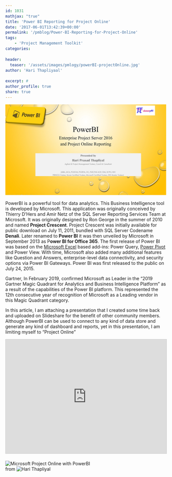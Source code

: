 ```yaml
---
id: 1031   
mathjax: "true"
title: 'Power BI Reporting for Project Online'
date: '2017-06-01T13:42:39+00:00'
permalink: '/pmblog/Power-BI-Reporting-for-Project-Online'
tags: 
    - 'Project Management Toolkit'
categories:
 
header:
  teaser: '/assets/images/pmlogy/powerBI-projectOnline.jpg'
author: 'Hari Thapliyaal'

excerpt: #
author_profile: true
share: true
---
```

![](/assets/images/pmlogy/powerBI-projectOnline.jpg)   

PowerBI is a powerful tool for data analytics. This Business Intelligence tool is developed by Microsoft. This application was originally conceived by Thierry D’Hers and Amir Netz of the SQL Server Reporting Services Team at Microsoft. It was originally designed by Ron George in the summer of 2010 and named **Project Crescent**. Project Crescent was initially available for public download on July 11, 2011, bundled with SQL Server Codename **Denali**. Later renamed to **Power BI** it was then unveiled by Microsoft in September 2013 as P**ower BI for Office 365**. The first release of Power BI was based on the [Microsoft Excel](https://en.wikipedia.org/wiki/Microsoft_Excel) based add-ins: Power Query, [Power Pivot](https://en.wikipedia.org/wiki/Power_Pivot) and Power View. With time, Microsoft also added many additional features like Question and Answers, enterprise-level data connectivity, and security options via Power BI Gateways. Power BI was first released to the public on July 24, 2015.

Gartner, In February 2019, confirmed Microsoft as Leader in the “2019 Gartner Magic Quadrant for Analytics and Business Intelligence Platform” as a result of the capabilities of the Power BI platform. This represented the 12th consecutive year of recognition of Microsoft as a Leading vendor in this Magic Quadrant category.

In this article, I am attaching a presentation that I created some time back and uploaded on Slideshare for the benefit of other community members. Although PowerBI can be used to connect to any kind of data store and generate any kind of dashboard and reports, yet in this presentation, I am limiting myself to “Project Online”

<iframe allowfullscreen="" frameborder="0" height="356" loading="lazy" marginheight="0" marginwidth="0" scrolling="no" src="https://www.slideshare.net/slideshow/embed_code/key/d8pgnpE7iBA8mL" style="border:1px solid #CCC; border-width:1px; margin-bottom:5px; max-width: 100%;" title="Microsoft Project Online with PowerBI" width="700"> </iframe> 

![Microsoft Project Online with PowerBI](https://www.slideshare.net/HariThapliyal/microsoft-project-online-with-powerbi)  
from ![Hari Thapliyal](https://www.slideshare.net/HariThapliyal)